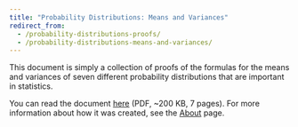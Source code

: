 ```yaml
---
title: "Probability Distributions: Means and Variances"
redirect_from:
  - /probability-distributions-proofs/
  - /probability-distributions-means-and-variances/
---
```


This document is simply a collection of proofs of the formulas for the
means and variances of seven different probability distributions that
are important in statistics.

You can read the document [here] (PDF, ~200 KB, 7 pages). For more
information about how it was created, see the [About] page.

[here]: /assets/ProbabilityDistributionsMeansAndVariances.pdf
[about]: /about/site/
